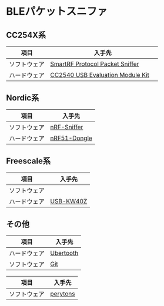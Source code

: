 # BLEパケットスニファ

## CC254X系

| 項目 | 入手先 |
| -- | -- |
| ソフトウェア |[SmartRF Protocol Packet Sniffer](http://www.ti.com/tool/packet-sniffer) |
| ハードウェア |[CC2540 USB Evaluation Module Kit](http://www.ti.com/tool/cc2540emk-usb)　|


## Nordic系

| 項目 | 入手先 |
| -- | -- |
|ソフトウェア|[nRF-Sniffer](https://www.nordicsemi.com/eng/nordic/download_resource/31920/14/36976838)|
|ハードウェア|[nRF51-Dongle](https://www.nordicsemi.com/eng/Products/nRF51-Dongle)|

## Freescale系


| 項目 | 入手先 |
| -- | -- |
|ソフトウェア||
|ハードウェア|[USB-KW40Z](http://www.freescale.com/ja/products/arm-processors/kinetis-cortex-m/w-series:KINETIS_W_SERIES/bluetooth-low-energy-ieee-802.15.4-packet-sniffer-usb-dongle-for-kinetis-kw40z-30z-20z-mcus:USB-KW40Z)|



## その他

| 項目 | 入手先 |
| -- | -- |
|ハードウェア|[Ubertooth](http://ubertooth.sourceforge.net/)|
|ソフトウェア|[Git](https://github.com/greatscottgadgets/ubertooth)|

| 項目 | 入手先 |
| -- | -- |
|ソフトウェア|[perytons](http://www.perytons.com/bluetooth/products#TextTop)|
